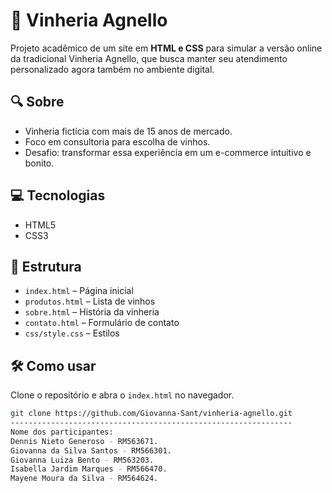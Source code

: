 # 🍷 Vinheria Agnello

Projeto acadêmico de um site em **HTML e CSS** para simular a versão online da tradicional Vinheria Agnello, que busca manter seu atendimento personalizado agora também no ambiente digital.

## 🔍 Sobre
- Vinheria fictícia com mais de 15 anos de mercado.
- Foco em consultoria para escolha de vinhos.
- Desafio: transformar essa experiência em um e-commerce intuitivo e bonito.

## 💻 Tecnologias
- HTML5
- CSS3

## 📁 Estrutura
- `index.html` – Página inicial
- `produtos.html` – Lista de vinhos
- `sobre.html` – História da vinheria
- `contato.html` – Formulário de contato
- `css/style.css` – Estilos

## 🛠 Como usar
Clone o repositório e abra o `index.html` no navegador.

```bash
git clone https://github.com/Giovanna-Sant/vinheria-agnello.git
---------------------------------------------------------------
Nome dos participantes:
Dennis Nieto Generoso - RM563671.
Giovanna da Silva Santos - RM566301.
Giovanna Luiza Bento - RM563203.
Isabella Jardim Marques - RM566470.
Mayene Moura da Silva - RM564624.

